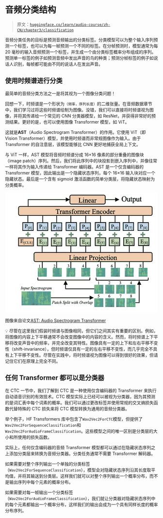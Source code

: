 # 音频分类结构

> 原文：[`huggingface.co/learn/audio-course/zh-CN/chapter3/classification`](https://huggingface.co/learn/audio-course/zh-CN/chapter3/classification)

            

音频分类任务的目标是预测音频输出的分类标签。分类模型可以为整个输入序列预测一个标签，也可以为每一帧预测一个不同的标签。在分帧预测时，模型通常为每 20 毫秒的输入音频预测一个标签，并生成一个由分类标签概率分布组成的序列。预测单一标签的例子如预测音频中发出声音的鸟的种类；预测分帧标签的例子如说话人识别，每帧都可能由不同的说话人在发出声音。

## 使用时频谱进行分类

最简单的音频分类方法之一是将其视为一个图像分类问题！

回想一下，时频谱是一个形状为`（频率，序列长度）`的二维张量。在音频数据章节中，我们学习过将这些时频谱绘制为图像。没错，我们可以直接将时频谱视为图像，并将其传递给一个常见的 CNN 分类器模型，如 ResNet，并获得非常好的预测结果。更好的是，也可以使用图像 Transformer 模型，如 ViT。

这就是**AST**（Audio Spectrogram Transformer）的作用。它使用 ViT（即 Vision Transformer）模型，并使用时频谱而非常规图像作为输入。由于 Transformer 的自注意层，该模型能够比 CNN 更好地捕获全局上下文。

与 ViT 一样，AST 模型将音频时频谱分成 16×16 像素的部分重叠的图像块（image patch）序列。然后，我们将此序列中的块投影到嵌入序列中，并像往常一样将其作为输入传递给 Transformer 编码器。AST 是一个仅含编码器的 Transformer 模型，因此输出是一个隐藏状态序列，每个 16×16 输入块对应一个隐藏状态。最后是一个含有 sigmoid 激活函数的简单分类层，将隐藏状态映射为分类概率。

![The audio spectrogram transformer works on a sequence of patches taken from the spectrogram](img/b3c9e6f5c9fe61407db4f174dbe965c9.png)

图像来自论文[AST: Audio Spectrogram Transformer](https://arxiv.org/pdf/2104.01778.pdf)

💡 尽管在这里我们假装时频谱与图像相同，但它们之间其实有重要的区别。例如，将图像的内容上下平移通常不会改变图像中的内容的含义。然而，将时频谱上下平移将改变声音中的频率，并完全改变其特性。图像具有一定的上下和左右平移不变性（shift-invariance），但时频谱仅具有一定的左右平移不变性，而几乎完全不具有上下平移不变性。尽管在实践中，将时频谱视为图像可以得到很好的效果，但请记住它们在原理上完全不同。

## 任何 Transformer 都可以是分类器

在 CTC 一节中，我们了解到 CTC 是一种使用仅含编码器的 Transformer 来执行自动语音识别的有效技术。CTC 模型实际上已经可以被视为分类器，因为其预测的是词汇表中每个词素的概率。我们可以通过更改标签并使用常规的交叉熵损失函数代替特殊的 CTC 损失来将 CTC 模型转换为通用的音频分类器。

举个例子，HF Transformers 库中包含了`Wav2Vec2ForCTC`模型，但提供了`Wav2Vec2ForSequenceClassification`和`Wav2Vec2ForAudioFrameClassification`。这些模型之间的唯一区别是分类层的大小和所使用的损失函数。

实际上，任何仅含编码器的音频 Transformer 模型都可以通过在隐藏状态序列之上添加分类层来转换为音频分类器。分类任务通常不需要 Transformer 解码器。

如果需要对整个序列输出一个单独的分类标签（`Wav2Vec2ForSequenceClassification`），模型会对隐藏状态序列沿其长度取平均值，并将其输送到分类层。这样我们就可以对整个序列输出一个概率分布，而不是输出序列中每个元素的概率分布。

如果需要对每一帧输出一个分类标签（`Wav2Vec2ForAudioFrameClassification`），我们就让分类器对隐藏状态序列中的每个元素都输出一个概率分布，这样我们的输出会成为一个具有同样长度的概率分布序列。